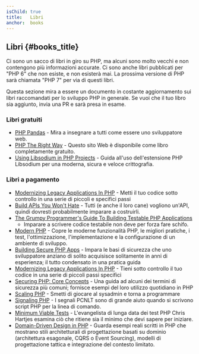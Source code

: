 ```yaml
---
isChild: true
title:   Libri
anchor:  books
---
```


## Libri {#books_title}

Ci sono un sacco di libri in giro su PHP, ma alcuni sono molto vecchi e non
contengono più informazioni accurate. Ci sono anche libri pubblicati per "PHP
6" che non esiste, e non esisterà mai. La prossima versione di PHP sarà chiamata
"PHP 7" per via di questi libri.

Questa sezione mira a essere un documento in costante aggiornamento sui libri
raccomandati per lo sviluppo PHP in generale. Se vuoi che il tuo libro sia
aggiunto, invia una PR e sarà presa in esame.

### Libri gratuiti

* [PHP Pandas](http://daylerees.com/php-pandas/) - Mira a insegnare a tutti come essere uno sviluppatore web.
* [PHP The Right Way](https://leanpub.com/phptherightway/) - Questo sito Web è disponibile come libro completamente gratuito.
* [Using Libsodium in PHP Projects](https://paragonie.com/book/pecl-libsodium) - Guida all'uso dell'estensione PHP Libsodium
per una moderna, sicura e veloce crittografia.

### Libri a pagamento

* [Modernizing Legacy Applications In PHP](https://leanpub.com/mlaphp) - Metti
  il tuo codice sotto controllo in una serie di piccoli e specifici passi
* [Build APIs You Won't Hate](https://apisyouwonthate.com/) - Tutti (e anche il loro cane) vogliono un'API,
  quindi dovresti probabilmente imparare a costruirli.
* [The Grumpy Programmer's Guide To Building Testable PHP Applications](https://leanpub.com/grumpy-testing)
    - Imparare a scrivere codice testabile non deve per forza fare schifo.
* [Modern PHP](https://www.oreilly.com/library/view/modern-php/9781491905173/) - Copre le moderne funzionalità PHP, 
  le migliori pratiche, i test, l'ottimizzazione, l'implementazione e la configurazione di un ambiente di sviluppo.
* [Building Secure PHP Apps](https://leanpub.com/buildingsecurephpapps) - Impara
  le basi di sicurezza che uno sviluppatore anziano di solito acquisisce
  solitamente in anni di esperienza; il tutto condensato in una pratica guida
* [Modernizing Legacy Applications In PHP](https://leanpub.com/mlaphp) - Tieni sotto controllo il tuo codice in una serie di
  piccoli passi specifici
* [Securing PHP: Core Concepts](https://leanpub.com/securingphp-coreconcepts) -
  Una guida ad alcuni dei termini di sicurezza più comuni; fornisce esempi del
  loro utilizzo quotidiano in PHP
* [Scaling PHP](https://leanpub.com/scalingphp) - Smetti di giocare al sysadmin
  e torna a programmare
* [Signaling PHP](https://leanpub.com/signalingphp) - I segnali PCNLT sono di
  grande aiuto quando si scrivono script PHP per la linea di comando.
* [Minimum Viable Tests](https://leanpub.com/minimumviabletests) - L'evangelista di lunga data dei test PHP Chris Hartjes 
  esamina ciò che ritiene sia il minimo che devi sapere per iniziare.
* [Domain-Driven Design in PHP](https://leanpub.com/ddd-in-php) - Guarda esempi reali scritti in PHP che mostrano stili 
  architetturali di progettazione basati su dominio (architettura esagonale, CQRS o Event Sourcing), modelli di 
  progettazione tattica e integrazione del contesto limitato.
